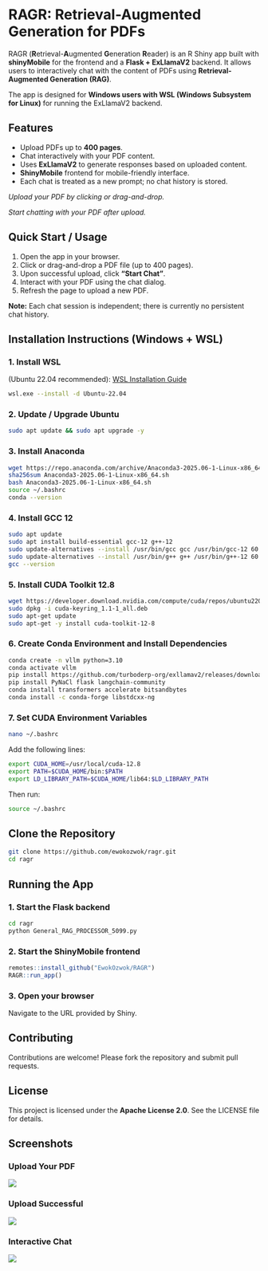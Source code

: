 # RAGR: Retrieval-Augmented Generation for PDFs

RAGR (**R**etrieval-**A**ugmented **G**eneration **R**eader) is an R
Shiny app built with **shinyMobile** for the frontend and a **Flask +
ExLlamaV2** backend. It allows users to interactively chat with the
content of PDFs using **Retrieval-Augmented Generation (RAG)**.

The app is designed for **Windows users with WSL (Windows Subsystem for
Linux)** for running the ExLlamaV2 backend.

## Features

- Upload PDFs up to **400 pages**.
- Chat interactively with your PDF content.
- Uses **ExLlamaV2** to generate responses based on uploaded content.
- **ShinyMobile** frontend for mobile-friendly interface.
- Each chat is treated as a new prompt; no chat history is stored.

*Upload your PDF by clicking or drag-and-drop.*

*Start chatting with your PDF after upload.*

## Quick Start / Usage

1.  Open the app in your browser.
2.  Click or drag-and-drop a PDF file (up to 400 pages).
3.  Upon successful upload, click **“Start Chat”**.
4.  Interact with your PDF using the chat dialog.
5.  Refresh the page to upload a new PDF.

**Note:** Each chat session is independent; there is currently no
persistent chat history.

## Installation Instructions (Windows + WSL)

### 1. Install WSL

(Ubuntu 22.04 recommended): [WSL Installation
Guide](https://docs.microsoft.com/en-us/windows/wsl/install)

``` bash
wsl.exe --install -d Ubuntu-22.04
```

### 2. Update / Upgrade Ubuntu

``` bash
sudo apt update && sudo apt upgrade -y
```

### 3. Install Anaconda

``` bash
wget https://repo.anaconda.com/archive/Anaconda3-2025.06-1-Linux-x86_64.sh
sha256sum Anaconda3-2025.06-1-Linux-x86_64.sh
bash Anaconda3-2025.06-1-Linux-x86_64.sh
source ~/.bashrc
conda --version
```

### 4. Install GCC 12

``` bash
sudo apt update
sudo apt install build-essential gcc-12 g++-12
sudo update-alternatives --install /usr/bin/gcc gcc /usr/bin/gcc-12 60
sudo update-alternatives --install /usr/bin/g++ g++ /usr/bin/g++-12 60
gcc --version
```

### 5. Install CUDA Toolkit 12.8

``` bash
wget https://developer.download.nvidia.com/compute/cuda/repos/ubuntu2204/x86_64/cuda-keyring_1.1-1_all.deb
sudo dpkg -i cuda-keyring_1.1-1_all.deb
sudo apt-get update
sudo apt-get -y install cuda-toolkit-12-8
```

### 6. Create Conda Environment and Install Dependencies

``` bash
conda create -n vllm python=3.10
conda activate vllm
pip install https://github.com/turboderp-org/exllamav2/releases/download/v0.3.2/exllamav2-0.3.2+cu118.torch2.4.0-cp310-cp310-linux_x86_64.whl
pip install PyNaCl flask langchain-community
conda install transformers accelerate bitsandbytes
conda install -c conda-forge libstdcxx-ng
```

### 7. Set CUDA Environment Variables

``` bash
nano ~/.bashrc
```

Add the following lines:

``` bash
export CUDA_HOME=/usr/local/cuda-12.8
export PATH=$CUDA_HOME/bin:$PATH
export LD_LIBRARY_PATH=$CUDA_HOME/lib64:$LD_LIBRARY_PATH
```

Then run:

``` bash
source ~/.bashrc
```

## Clone the Repository

``` bash
git clone https://github.com/ewokozwok/ragr.git
cd ragr
```

## Running the App

### 1. Start the Flask backend

``` bash
cd ragr
python General_RAG_PROCESSOR_5099.py
```

### 2. Start the ShinyMobile frontend

``` r
remotes::install_github("EwokOzwok/RAGR")
RAGR::run_app()
```

### 3. Open your browser

Navigate to the URL provided by Shiny.

## Contributing

Contributions are welcome! Please fork the repository and submit pull
requests.

## License

This project is licensed under the **Apache License 2.0**. See the
LICENSE file for details.

## Screenshots

### Upload Your PDF

![](https://i.postimg.cc/sxK0XP1h/Upload.png)

### Upload Successful

![](https://i.postimg.cc/sDDNLL09/Start-Chat.png)

### Interactive Chat

![](https://i.postimg.cc/9MhxYg79/Chat.png)
